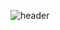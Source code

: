 ![header](https://capsule-render.vercel.app/api?type=waving&color=auto&height=300&section=header&text=WELCOME-nl-kim%'project&fontSize=90)
